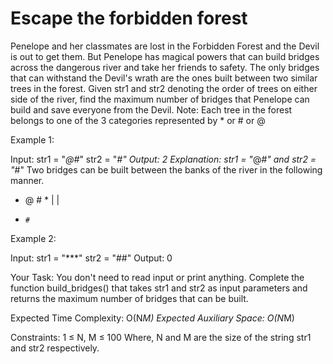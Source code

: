 # Escape the forbidden forest
Penelope and her classmates are lost in the Forbidden Forest and the Devil is out to get them. But Penelope has magical powers that can build bridges across the dangerous river and take her friends to safety. The only bridges that can withstand the Devil's wrath are the ones built between two similar trees in the forest. 
Given str1 and str2 denoting the order of trees on either side of the river, find the maximum number of bridges that Penelope can build and save everyone from the Devil. 
Note: Each tree in the forest belongs to one of the 3 categories represented by * or # or @

Example 1:

Input:
str1 = "*@#*" 
str2 = "*#"
Output:
2
Explanation:
str1 = "*@#*" and str2 = "*#" 
Two bridges can be built between the banks 
of the river in the following manner. 
* @ # *
|      |
*     #

Example 2:

Input:
str1 = "***"
str2 = "##"
Output:
0

Your Task:
You don't need to read input or print anything. Complete the function build_bridges() that takes str1 and str2 as input parameters and returns the maximum number of bridges that can be built. 

Expected Time Complexity: O(N*M)
Expected Auxiliary Space: O(N*M)

Constraints:
1 ≤ N, M ≤ 100
Where, N and M are the size of the string str1 and str2 respectively.